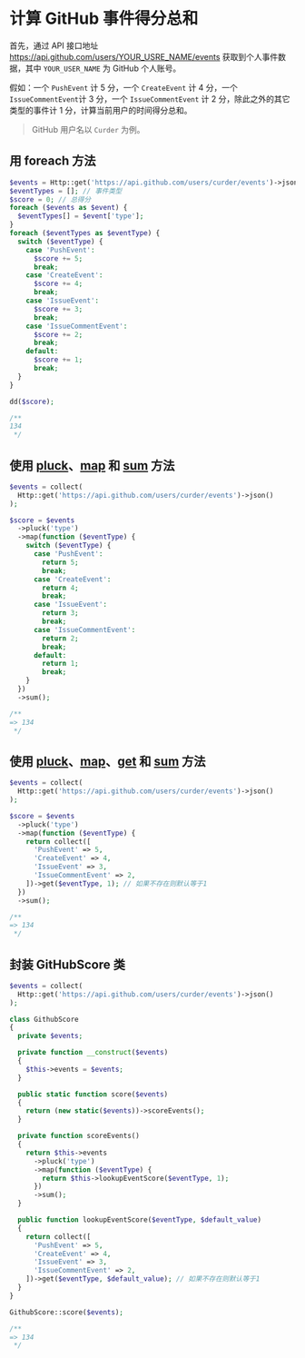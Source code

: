 # 计算 GitHub 事件得分总和

首先，通过 API 接口地址 https://api.github.com/users/YOUR_USRE_NAME/events 获取到个人事件数据，其中 `YOUR_USER_NAME` 为 GitHub 个人账号。

假如：一个 `PushEvent` 计 5 分，一个 `CreateEvent` 计 4 分，一个`IssueCommentEvent`计 3 分，一个 `IssueCommentEvent` 计 2 分，除此之外的其它类型的事件计 1 分，计算当前用户的时间得分总和。

> GitHub 用户名以 `Curder` 为例。

## 用 foreach 方法

```php
$events = Http::get('https://api.github.com/users/curder/events')->json();
$eventTypes = []; // 事件类型
$score = 0; // 总得分
foreach ($events as $event) {
  $eventTypes[] = $event['type'];
}
foreach ($eventTypes as $eventType) {
  switch ($eventType) {
    case 'PushEvent':
      $score += 5;
      break;
    case 'CreateEvent':
      $score += 4;
      break;
    case 'IssueEvent':
      $score += 3;
      break;
    case 'IssueCommentEvent':
      $score += 2;
      break;
    default:
      $score += 1;
      break;
  }
}

dd($score);

/**
134
 */
```

## 使用 [pluck](/collections/pluck.md)、[map](/collections/map.md) 和 [sum](/collections/sum.md) 方法

```php
$events = collect(
  Http::get('https://api.github.com/users/curder/events')->json()
);

$score = $events
  ->pluck('type')
  ->map(function ($eventType) {
    switch ($eventType) {
      case 'PushEvent':
        return 5;
        break;
      case 'CreateEvent':
        return 4;
        break;
      case 'IssueEvent':
        return 3;
        break;
      case 'IssueCommentEvent':
        return 2;
        break;
      default:
        return 1;
        break;
    }
  })
  ->sum();

/**
=> 134
 */
```

## 使用 [pluck](/collections/pluck.md)、[map](/collections/map.md)、[get](/collections/get.md) 和 [sum](/collections/sum.md) 方法

```php
$events = collect(
  Http::get('https://api.github.com/users/curder/events')->json()
);

$score = $events
  ->pluck('type')
  ->map(function ($eventType) {
    return collect([
      'PushEvent' => 5,
      'CreateEvent' => 4,
      'IssueEvent' => 3,
      'IssueCommentEvent' => 2,
    ])->get($eventType, 1); // 如果不存在则默认等于1
  })
  ->sum();

/**
=> 134
 */
```

## 封装 GitHubScore 类

```php
$events = collect(
  Http::get('https://api.github.com/users/curder/events')->json()
);

class GithubScore
{
  private $events;

  private function __construct($events)
  {
    $this->events = $events;
  }

  public static function score($events)
  {
    return (new static($events))->scoreEvents();
  }

  private function scoreEvents()
  {
    return $this->events
      ->pluck('type')
      ->map(function ($eventType) {
        return $this->lookupEventScore($eventType, 1);
      })
      ->sum();
  }

  public function lookupEventScore($eventType, $default_value)
  {
    return collect([
      'PushEvent' => 5,
      'CreateEvent' => 4,
      'IssueEvent' => 3,
      'IssueCommentEvent' => 2,
    ])->get($eventType, $default_value); // 如果不存在则默认等于1
  }
}

GithubScore::score($events);

/**
=> 134
 */
```
